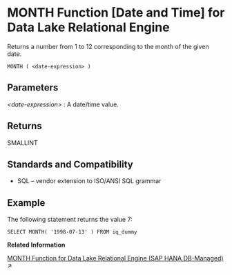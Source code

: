 <!-- loioa565928184f21015aecd84c01c4c2078 -->

# MONTH Function \[Date and Time\] for Data Lake Relational Engine

Returns a number from 1 to 12 corresponding to the month of the given date.



```
MONTH ( <date-expression> )
```



<a name="loioa565928184f21015aecd84c01c4c2078__MONTH_parm1"/>

## Parameters

 *<date-expression\>*
 :   A date/time value.

 

<a name="loioa565928184f21015aecd84c01c4c2078__MONTH_returns1"/>

## Returns

SMALLINT



<a name="loioa565928184f21015aecd84c01c4c2078__MONTH_standards1"/>

## Standards and Compatibility

-   SQL – vendor extension to ISO/ANSI SQL grammar



<a name="loioa565928184f21015aecd84c01c4c2078__MONTH_examples"/>

## Example

The following statement returns the value 7:

```
SELECT MONTH( '1998-07-13' ) FROM iq_dummy
```

**Related Information**  


[MONTH Function for Data Lake Relational Engine (SAP HANA DB-Managed)](https://help.sap.com/viewer/a898e08b84f21015969fa437e89860c8/2023_1_QRC/en-US/63319ccc3d6847fab168f3418d0fec07.html "Returns a number from 1 to 12 corresponding to the month of the given date.") :arrow_upper_right:


